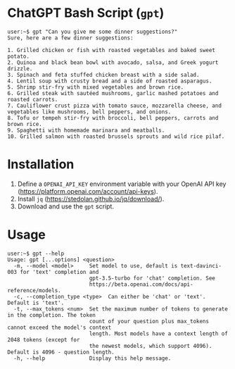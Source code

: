 # ChatGPT Bash Script (`gpt`)
```console
user:~$ gpt "Can you give me some dinner suggestions?"
Sure, here are a few dinner suggestions:

1. Grilled chicken or fish with roasted vegetables and baked sweet potato.
2. Quinoa and black bean bowl with avocado, salsa, and Greek yogurt drizzle.
3. Spinach and feta stuffed chicken breast with a side salad.
4. Lentil soup with crusty bread and a side of roasted asparagus.
5. Shrimp stir-fry with mixed vegetables and brown rice.
6. Grilled steak with sautéed mushrooms, garlic mashed potatoes and roasted carrots.
7. Cauliflower crust pizza with tomato sauce, mozzarella cheese, and vegetables like mushrooms, bell peppers, and onions.
8. Tofu or tempeh stir-fry with broccoli, bell peppers, carrots and brown rice.
9. Spaghetti with homemade marinara and meatballs.
10. Grilled salmon with roasted brussels sprouts and wild rice pilaf.
```

# Installation
1. Define a `OPENAI_API_KEY` environment variable with your OpenAI API key (https://platform.openai.com/account/api-keys).
2. Install `jq` (https://stedolan.github.io/jq/download/).
3. Download and use the `gpt` script.

# Usage
```console
user:~$ gpt --help
Usage: gpt [...options] <question>
  -m, --model <model>     Set model to use, default is text-davinci-003 for 'text' completion and 
                          gpt-3.5-turbo for 'chat' completion. See 
                          https://beta.openai.com/docs/api-reference/models.
  -c, --completion_type <type>  Can either be 'chat' or 'text'. Default is 'text'.
  -t, --max_tokens <num>  Set the maximum number of tokens to generate in the completion. The token
                          count of your question plus max_tokens cannot exceed the model's context
                          length. Most models have a context length of 2048 tokens (except for
                          the newest models, which support 4096). Default is 4096 - question length.
  -h, --help              Display this help message.
```
